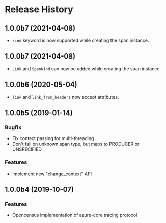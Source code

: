 
# Release History

## 1.0.0b7 (2021-04-08)

- `kind` keyword is now supported while creating the span instance.

## 1.0.0b7 (2021-04-08)

- `Link` and `SpanKind` can now be added while creating the span instance.

## 1.0.0b6 (2020-05-04)

- `link` and `link_from_headers` now accept attributes.

## 1.0.0b5 (2019-01-14)

### Bugfix

- Fix context passing for multi-threading
- Don't fail on unknown span type, but maps to PRODUCER or UNSPECIFIED

### Features

- Implement new "change_context" API

## 1.0.0b4 (2019-10-07)

### Features

- Opencensus implementation of azure-core tracing protocol
